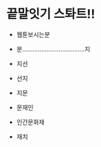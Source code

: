 # 끝말잇기 스톼트!!

- 웹툰보시는분
- 분....................................지
- 지선
- 선지
- 지문
- 문재인
- 인간문화재    

- 재치